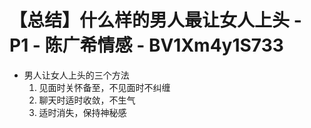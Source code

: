 # 【总结】什么样的男人最让女人上头 - P1 - 陈广希情感 - BV1Xm4y1S733

-   男人让女人上头的三个方法
    1.  见面时关怀备至，不见面时不纠缠
    2.  聊天时适时收敛，不生气
    3.  适时消失，保持神秘感